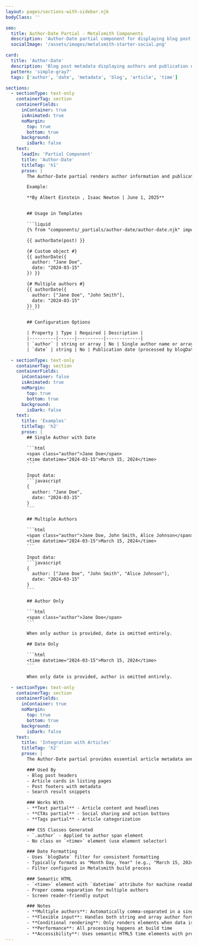 ```yaml
---
layout: pages/sections-with-sidebar.njk
bodyClass: ''

seo:
  title: Author-Date Partial - Metalsmith Components
  description: 'Author-Date partial component for displaying blog post metadata with author and publication date'
  socialImage: '/assets/images/metalsmith-starter-social.png'

card:
  title: 'Author-Date'
  description: 'Blog post metadata displaying authors and publication date'
  pattern: 'simple-gray7'
  tags: ['author', 'date', 'metadata', 'blog', 'article', 'time']

sections:
  - sectionType: text-only
    containerTag: section
    containerFields:
      inContainer: true
      isAnimated: true
      noMargin:
        top: true
        bottom: true
      background:
        isDark: false
    text:
      leadIn: 'Partial Component'
      title: 'Author-Date'
      titleTag: 'h1'
      prose: |
        The Author-Date partial renders author information and publication dates for blog posts and articles. It handles both single authors and multiple co-authors, and formats dates using a blog-friendly format.

        Example:

        **By Albert Einstein , Isaac Newton | June 1, 2025**


        ## Usage in Templates

        ```liquid
        {% from "components/_partials/author-date/author-date.njk" import authorDate %}

        {{ authorDate(post) }}

        {# Custom object #}
        {{ authorDate({
          author: "Jane Doe",
          date: "2024-03-15"
        }) }}

        {# Multiple authors #}
        {{ authorDate({
          author: ["Jane Doe", "John Smith"],
          date: "2024-03-15"
        }) }}
        ```

        ## Configuration Options

        | Property | Type | Required | Description |
        |----------|------|----------|-------------|
        | `author` | string or array | No | Single author name or array of names |
        | `date` | string | No | Publication date (processed by blogDate filter) |

  - sectionType: text-only
    containerTag: section
    containerFields:
      inContainer: false
      isAnimated: true
      noMargin:
        top: true
        bottom: true
      background:
        isDark: false
    text:
      title: 'Examples'
      titleTag: 'h2'
      prose: |
        ## Single Author with Date

        ```html
        <span class="author">Jane Doe</span>
        <time datetime="2024-03-15">March 15, 2024</time>
        ```

        Input data:
        ```javascript
        {
          author: "Jane Doe",
          date: "2024-03-15"
        }
        ```

        ## Multiple Authors

        ```html
        <span class="author">Jane Doe, John Smith, Alice Johnson</span>
        <time datetime="2024-03-15">March 15, 2024</time>
        ```

        Input data:
        ```javascript
        {
          author: ["Jane Doe", "John Smith", "Alice Johnson"],
          date: "2024-03-15"
        }
        ```

        ## Author Only

        ```html
        <span class="author">Jane Doe</span>
        ```

        When only author is provided, date is omitted entirely.

        ## Date Only

        ```html
        <time datetime="2024-03-15">March 15, 2024</time>
        ```

        When only date is provided, author is omitted entirely.

  - sectionType: text-only
    containerTag: section
    containerFields:
      inContainer: true
      noMargin:
        top: true
        bottom: true
      background:
        isDark: false
    text:
      title: 'Integration with Articles'
      titleTag: 'h2'
      prose: |
        The Author-Date partial provides essential article metadata and works seamlessly with blog and content layouts.

        ### Used By
        - Blog post headers
        - Article cards in listing pages
        - Post footers with metadata
        - Search result snippets

        ### Works With
        - **Text partial** - Article content and headlines
        - **CTAs partial** - Social sharing and action buttons
        - **Tags partial** - Article categorization

        ### CSS Classes Generated
        - `.author` - Applied to author span element
        - No class on `<time>` element (use element selector)

        ### Date Formatting
        - Uses `blogDate` filter for consistent formatting
        - Typically formats as "Month Day, Year" (e.g., "March 15, 2024")
        - Filter configured in Metalsmith build process

        ### Semantic HTML
        - `<time>` element with `datetime` attribute for machine readability
        - Proper comma separation for multiple authors
        - Screen reader-friendly output

        ### Notes
        - **Multiple authors**: Automatically comma-separated in a single span
        - **Flexible input**: Handles both string and array author formats
        - **Conditional rendering**: Only renders elements when data is provided
        - **Performance**: All processing happens at build time
        - **Accessibility**: Uses semantic HTML5 time elements with proper attributes
---
```


